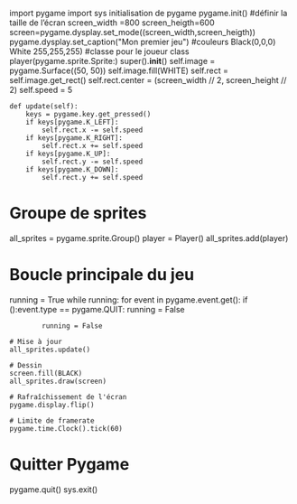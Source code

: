 import pygame
import sys
initialisation de pygame 
pygame.init()
#définir la taille de l’écran 
screen_width =800
screen_heigth=600
screen=pygame.dysplay.set_mode((screen_width,screen_heigth))
pygame.dysplay.set_caption("Mon premier jeu")
#couleurs
 Black(0,0,0)
 White 255,255,255)
 #classe pour le joueur 
 class player(pygame.sprite.Sprite:)
 super().__init__()
        self.image = pygame.Surface((50, 50))
        self.image.fill(WHITE)
        self.rect = self.image.get_rect()
        self.rect.center = (screen_width // 2, screen_height // 2)
        self.speed = 5

    def update(self):
        keys = pygame.key.get_pressed()
        if keys[pygame.K_LEFT]:
            self.rect.x -= self.speed
        if keys[pygame.K_RIGHT]:
            self.rect.x += self.speed
        if keys[pygame.K_UP]:
            self.rect.y -= self.speed
        if keys[pygame.K_DOWN]:
            self.rect.y += self.speed

# Groupe de sprites
all_sprites = pygame.sprite.Group()
player = Player()
all_sprites.add(player)

# Boucle principale du jeu
running = True
while running:
    for event in pygame.event.get():
        if ():event.type == pygame.QUIT:
            running = False
   
            running = False

    # Mise à jour
    all_sprites.update()

    # Dessin
    screen.fill(BLACK)
    all_sprites.draw(screen)
    
    # Rafraîchissement de l'écran
    pygame.display.flip()

    # Limite de framerate
    pygame.time.Clock().tick(60)

# Quitter Pygame
pygame.quit()
sys.exit() 



<!---
Makthisr7/Makthisr7 is a ✨ special ✨ repository because its `README.md` (this file) appears on your GitHub profile.
You can click the Preview link to take a look at your changes.
--->
